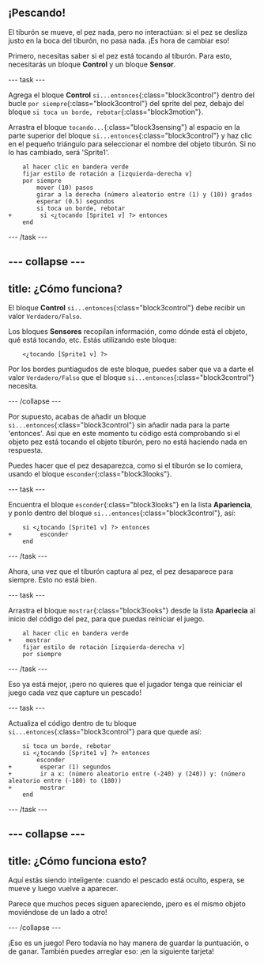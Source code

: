 ## ¡Pescando!

El tiburón se mueve, el pez nada, pero no interactúan: si el pez se desliza justo en la boca del tiburón, no pasa nada. ¡Es hora de cambiar eso!

Primero, necesitas saber si el pez está tocando al tiburón. Para esto, necesitarás un bloque **Control** y un bloque **Sensor**.

--- task ---

Agrega el bloque **Control** `si...entonces`{:class="block3control"} dentro del bucle `por siempre`{:class="block3control"} del sprite del pez, debajo del bloque `si toca un borde, rebotar`{:class="block3motion"}.

Arrastra el bloque `tocando...`{:class="block3sensing"} al espacio en la parte superior del bloque `si...entonces`{:class="block3control"} y haz clic en el pequeño triángulo para seleccionar el nombre del objeto tiburón. Si no lo has cambiado, será 'Sprite1'.

```blocks3
    al hacer clic en bandera verde
    fijar estilo de rotación a [izquierda-derecha v]
    por siempre
        mover (10) pasos
        girar a la derecha (número aleatorio entre (1) y (10)) grados
        esperar (0.5) segundos
        si toca un borde, rebotar
+        si <¿tocando [Sprite1 v] ?> entonces
    end
```

--- /task ---

--- collapse ---
---
title: ¿Cómo funciona?
---

El bloque **Control** `si...entonces`{:class="block3control"} debe recibir un valor `Verdadero/Falso`.

Los bloques **Sensores** recopilan información, como dónde está el objeto, qué está tocando, etc. Estás utilizando este bloque:

```blocks3
    <¿tocando [Sprite1 v] ?>
```

Por los bordes puntiagudos de este bloque, puedes saber que va a darte el valor `Verdadero/Falso` que el bloque `si...entonces`{:class="block3control"} necesita.

--- /collapse ---

Por supuesto, acabas de añadir un bloque `si...entonces`{:class="block3control"} sin añadir nada para la parte 'entonces'. Así que en este momento tu código está comprobando si el objeto pez está tocando el objeto tiburón, pero no está haciendo nada en respuesta.

Puedes hacer que el pez desaparezca, como si el tiburón se lo comiera, usando el bloque `esconder`{:class="block3looks"}.

--- task ---

Encuentra el bloque `esconder`{:class="block3looks"} en la lista **Apariencia**, y ponlo dentro del bloque `si...entonces`{:class="block3control"}, así:

```blocks3
    si <¿tocando [Sprite1 v] ?> entonces
+        esconder
    end
```

--- /task ---

Ahora, una vez que el tiburón captura al pez, el pez desaparece para siempre. Esto no está bien.

--- task ---

Arrastra el bloque `mostrar`{:class="block3looks"} desde la lista **Apariecia** al inicio del código del pez, para que puedas reiniciar el juego.

```blocks3
    al hacer clic en bandera verde
+    mostrar
    fijar estilo de rotación [izquierda-derecha v]
    por siempre
```

--- /task ---

Eso ya está mejor, ¡pero no quieres que el jugador tenga que reiniciar el juego cada vez que capture un pescado!

--- task ---

Actualiza el código dentro de tu bloque `si...entonces`{:class="block3control"} para que quede así:

```blocks3
    si toca un borde, rebotar
    si <¿tocando [Sprite1 v] ?> entonces
        esconder
+        esperar (1) segundos
+        ir a x: (número aleatorio entre (-240) y (240)) y: (número aleatorio entre (-180) to (180))
+        mostrar
    end
```

--- /task ---

--- collapse ---
---
title: ¿Cómo funciona esto?
---

Aquí estás siendo inteligente: cuando el pescado está oculto, espera, se mueve y luego vuelve a aparecer.

Parece que muchos peces siguen apareciendo, ¡pero es el mismo objeto moviéndose de un lado a otro!

--- /collapse ---

¡Eso es un juego! Pero todavía no hay manera de guardar la puntuación, o de ganar. También puedes arreglar eso: ¡en la siguiente tarjeta!